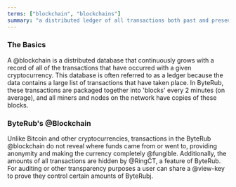 ```yaml
---
terms: ["blockchain", "blockchains"]
summary: "a distributed ledger of all transactions both past and present, without revealing who the funds came from or went to"
---
```


### The Basics
A @blockchain is a distributed database that continuously grows with a record of all of the transactions that have occurred with a given cryptocurrency.  This database is often referred to as a ledger because the data contains a large list of transactions that have taken place.  In ByteRub, these transactions are packaged together into 'blocks' every 2 minutes (on average), and all miners and nodes on the network have copies of these blocks.  

### ByteRub's @Blockchain
Unlike Bitcoin and other cryptocurrencies, transactions in the ByteRub @blockchain do not reveal where funds came from or went to, providing anonymity and making the currency completely @fungible. Additionally, the amounts of all transactions are hidden by @RingCT, a feature of ByteRub. For auditing or other transparency purposes a user can share a @view-key to prove they control certain amounts of ByteRubj.
